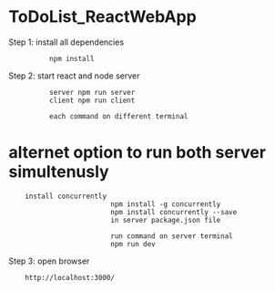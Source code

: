 # ToDoList_ReactWebApp


Step 1: install all dependencies 

              npm install

Step 2: start react and node server

              server npm run server
              client npm run client
              
              each command on different terminal
# alternet option to run both server simultenusly 

        install concurrently 
                             npm install -g concurrently
                             npm install concurrently --save 
                             in server package.json file
                             
                             run command on server terminal
                             npm run dev
                             
Step 3: open browser

        http://localhost:3000/
